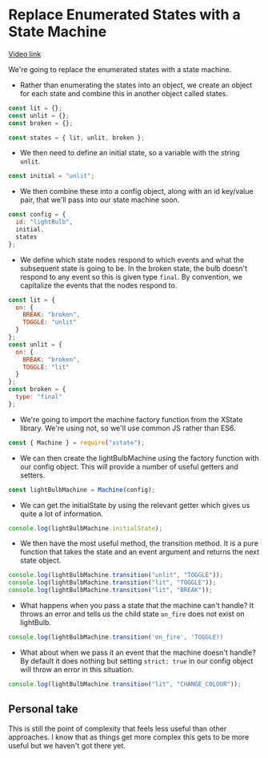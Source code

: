 # Replace Enumerated States with a State Machine

[Video link](https://egghead.io/lessons/xstate-replace-enumerated-states-with-a-state-machine)

We're going to replace the enumerated states with a state machine.

- Rather than enumerating the states into an object, we create an object for each state and combine this in another object called states.

```js
const lit = {};
const unlit = {};
const broken = {};

const states = { lit, unlit, broken };
```

- We then need to define an initial state, so a variable with the string `unlit`.

```js
const initial = "unlit";
```

- We then combine these into a config object, along with an id key/value pair, that we'll pass into our state machine soon.

```js
const config = {
  id: "lightBulb",
  initial,
  states
};
```

- We define which state nodes respond to which events and what the subsequent state is going to be. In the broken state, the bulb doesn't respond to any event so this is given type `final`. By convention, we capitalize the events that the nodes respond to.

```js
const lit = {
  on: {
    BREAK: "broken",
    TOGGLE: "unlit"
  }
};
const unlit = {
  on: {
    BREAK: "broken",
    TOGGLE: "lit"
  }
};
const broken = {
  type: "final"
};
```

- We're going to import the machine factory function from the XState library. We're using not, so we'll use common JS rather than ES6.

```js
const { Machine } = require("xstate");
```

- We can then create the lightBulbMachine using the factory function with our config object. This will provide a number of useful getters and setters.

```js
const lightBulbMachine = Machine(config);
```

- We can get the initialState by using the relevant getter which gives us quite a lot of information.

```js
console.log(lightBulbMachine.initialState);
```

- We then have the most useful method, the transition method. It is a pure function that takes the state and an event argument and returns the next state object.

```js
console.log(lightBulbMachine.transition("unlit", "TOGGLE"));
console.log(lightBulbMachine.transition("lit", "TOGGLE"));
console.log(lightBulbMachine.transition("lit", "BREAK"));
```

- What happens when you pass a state that the machine can't handle? It throws an error and tells us the child state `on_fire` does not exist on lightBulb.

```js
console.log(lightBulbMachine.transition('on_fire', 'TOGGLE))
```

- What about when we pass it an event that the machine doesn't handle? By default it does nothing but setting `strict: true` in our config object will throw an error in this situation.

```js
console.log(lightBulbMachine.transition("lit", "CHANGE_COLOUR"));
```

## Personal take

This is still the point of complexity that feels less useful than other approaches. I know that as things get more complex this gets to be more useful but we haven't got there yet.
